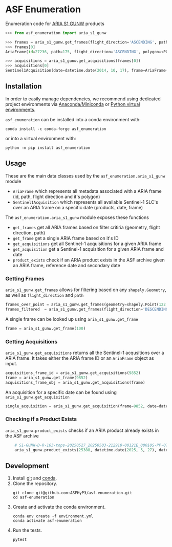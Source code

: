 # ASF Enumeration

Enumeration code for [ARIA S1 GUNW](https://hyp3-docs.asf.alaska.edu/guides/gunw_product_guide/) products

```python
>>> from asf_enumeration import aria_s1_gunw

>>> frames = aria_s1_gunw.get_frames(flight_direction='ASCENDING', path=175)
>>> frames[0]
AriaFrame(id=27236, path=175, flight_direction='ASCENDING', polygon=<POLYGON ((30.157 1.767...>)))

>>> acquisitions = aria_s1_gunw.get_acquisitions(frames[0])
>>> acquisitions[0]
Sentinel1Acquisition(date=datetime.date(2014, 10, 17), frame=AriaFrame(...), products=[<asf_search.ASFProduct>])
```

## Installation

In order to easily manage dependencies, we recommend using dedicated project
environments via [Anaconda/Miniconda](https://docs.conda.io/projects/conda/en/latest/user-guide/install/index.html)
or [Python virtual environments](https://docs.python.org/3/tutorial/venv.html).

`asf_enumeration` can be installed into a conda environment with:

```
conda install -c conda-forge asf_enumeration
```

or into a virtual environment with:

```
python -m pip install asf_enumeration
```

## Usage

These are the main data classes used by the `asf_enumeration.aria_s1_gunw` module
   - `AriaFrame` which represents all metadata associated with a ARIA frame (id, path, flight direction and it's polygon)
   - `Sentinel1Acquisition` which represents all available Sentinel-1 SLC's over an ARIA frame on a specific date (products, date, frame)

The `asf_enumeration.aria_s1_gunw` module exposes these functions
   - `get_frames` get all ARIA frames based on filter critiria (geometry, flight direction, path)
   - `get_frame` get a single ARIA frame based on it's ID
   - `get_acquisitions` get all Sentinel-1 acquisitions for a given ARIA frame
   - `get_acquisition` get a Sentinel-1 acquisition for a given ARIA frame and date
   - `product_exists` check if an ARIA product exists in the ASF archive given an ARIA frame, reference date and secondary date

### Getting Frames

`aria_s1_gunw.get_frames` allows for filtering based on any `shapely.Geometry`, as well as `flight_direction` and `path`

```python
frames_over_point = aria_s1_gunw.get_frames(geometry=shapely.Point(122.78, -8.55))
frames_filtered  = aria_s1_gunw.get_frames(flight_direction='DESCENDING', path=2)
```

A single frame can be looked up using `aria_s1_gunw.get_frame`

```python
frame = aria_s1_gunw.get_frame(100)
```

### Getting Acquisitions

`aria_s1_gunw.get_acquisitions` returns all the Sentinel-1 acqusitions over a ARIA frame. It takes either the ARIA frame ID or an `AriaFrame` object as input.

```python
acquisitions_frame_id = aria_s1_gunw.get_acquisitions(9852)
frame = aria_s1_gunw.get_frame(9852)
acquisitions_frame_obj = aria_s1_gunw.get_acquisitions(frame)
```

An acquisition for a specific date can be found using `aria_s1_gunw.get_acquisition`

```python
single_acquisition = aria_s1_gunw.get_acquisition(frame=9852, date=datetime.date(2014, 11, 3))
```

### Checking if a Product Exists

`aria_s1_gunw.product_exists` checks if an ARIA product already exists in the ASF archive

```python
    # S1-GUNW-D-R-163-tops-20250527_20250503-212910-00121E_00010S-PP-07c7-v3_0_1
    aria_s1_gunw.product_exists(25388, datetime.date(2025, 5, 27), datetime.date(2025, 5, 3))
```


## Development

1. Install [git](https://git-scm.com/) and [conda](https://conda.io/projects/conda/en/latest/user-guide/install/index.html).
1. Clone the repository.
   ```
   git clone git@github.com:ASFHyP3/asf-enumeration.git
   cd asf-enumeration
   ```
1. Create and activate the conda environment.
   ```
   conda env create -f environment.yml
   conda activate asf-enumeration
   ```
1. Run the tests.
   ```
   pytest
   ```
